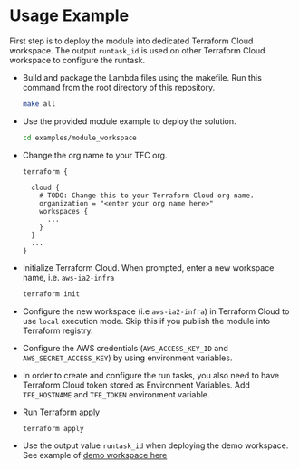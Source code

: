 # Usage Example

First step is to deploy the module into dedicated Terraform Cloud workspace. The output `runtask_id` is used on other Terraform Cloud workspace to configure the runtask.

* Build and package the Lambda files using the makefile. Run this command from the root directory of this repository.

  ```bash
  make all
  ```

* Use the provided module example to deploy the solution.

  ```bash
  cd examples/module_workspace
  ```

* Change the org name to your TFC org.

  ```hcl
  terraform {

    cloud {
      # TODO: Change this to your Terraform Cloud org name.
      organization = "<enter your org name here>"
      workspaces {
        ...
      }
    }
    ...
  }   
  ```

* Initialize Terraform Cloud. When prompted, enter a new workspace name, i.e. `aws-ia2-infra`

  ```bash
  terraform init
  ```

* Configure the new workspace (i.e `aws-ia2-infra`) in Terraform Cloud to use `local` execution mode. Skip this if you publish the module into Terraform registry.

* Configure the AWS credentials (`AWS_ACCESS_KEY_ID` and `AWS_SECRET_ACCESS_KEY`) by using environment variables.

* In order to create and configure the run tasks, you also need to have Terraform Cloud token stored as Environment Variables. Add `TFE_HOSTNAME` and `TFE_TOKEN` environment variable.

* Run Terraform apply

  ```bash
  terraform apply
  ```

* Use the output value `runtask_id` when deploying the demo workspace. See example of [demo workspace here](../demo_workspace/README.md)

